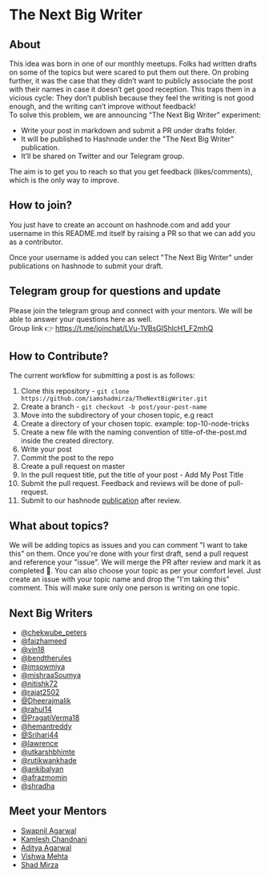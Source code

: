 # The Next Big Writer

## About

This idea was born in one of our monthly meetups. Folks had written drafts on some of the topics but were scared to put them out there. On probing further, it was the case that they didn’t want to publicly associate the post with their names in case it doesn’t get good reception. This traps them in a vicious cycle: They don’t publish because they feel the writing is not good enough, and the writing can’t improve without feedback!  
To solve this problem, we are announcing “The Next Big Writer” experiment:

* Write your post in markdown and submit a PR under drafts folder.
* It will be published to Hashnode under the "The Next Big Writer" publication.
* It’ll be shared on Twitter and our Telegram group.

The aim is to get you to reach so that you get feedback (likes/comments), which is the only way to improve.

## How to join?

You just have to create an account on hashnode.com and add your username in this README.md itself by raising a PR so that we can add you as a contributor.  

Once your username is added you can select "The Next Big Writer" under publications on hashnode to submit your draft.

## Telegram group for questions and update
Please join the telegram group and connect with your mentors. We will be able to answer your questions here as well.  
Group link 👉 https://t.me/joinchat/LVu-1VBsGlShlcH1_F2mhQ

## How to Contribute?

The current workflow for submitting a post is as follows:

1. Clone this repository - `git clone https://github.com/iamshadmirza/TheNextBigWriter.git`
2. Create a branch - `git checkout -b post/your-post-name`
3. Move into the subdirectory of your chosen topic, e.g react
4. Create a directory of your chosen topic. example: top-10-node-tricks
5. Create a new file with the naming convention of title-of-the-post.md inside the created directory.
6. Write your post
7. Commit the post to the repo
8. Create a pull request on master
9. In the pull request title, put the title of your post - Add My Post Title
10. Submit the pull request. Feedback and reviews will be done of pull-request. 
11. Submit to our hashnode [publication](https://thenextbigwriter.tech/) after review.

## What about topics?

We will be adding topics as issues and you can comment "I want to take this" on them. Once you're done with your first draft, send a pull request and reference your "issue". We will merge the PR after review and mark it as completed 🎉.
You can also choose your topic as per your comfort level. Just create an issue with your topic name and drop the "I'm taking this" comment. This will make sure only one person is writing on one topic.

## Next Big Writers

- [@chekwube_peters](https://hashnode.com/@chekwube_peters)
- [@faizhameed](https://hashnode.com/@faizhameed)
- [@vin18](https://hashnode.com/@vin18)
- [@bendtherules](https://hashnode.com/@bendtherules)
- [@imsowmiya](https://hashnode.com/@imsowmiya)
- [@mishraaSoumya](https://hashnode.com/@mishraaSoumya)
- [@nitishk72](https://hashnode.com/@nitishk72)
- [@rajat2502](https://hashnode.com/@rajat2502)
- [@Dheerajmalik](https://hashnode.com/@Dheerajmalik)
- [@rahul14](https://hashnode.com/@rahul14)
- [@PragatiVerma18](https://hashnode.com/@PragatiVerma18)
- [@hemantreddy](https://hashnode.com/@hemantreddy)
- [@Srihari44](https://hashnode.com/@Srihari44)
- [@lawrence](https://hashnode.com/@lawrence)
- [@utkarshbhimte](https://hashnode.com/@utkarshbhimte)
- [@rutikwankhade](https://hashnode.com/@rutikwankhade)
- [@ankibalyan](https://hashnode.com/@ankibalyan)
- [@afrazmomin](https://hashnode.com/@afrazmomin)
- [@shradha](https://hashnode.com/@shradha)

## Meet your Mentors

- [Swapnil Agarwal](https://twitter.com/SwapAgarwal)
- [Kamlesh Chandnani](https://twitter.com/_kamlesh_)
- [Aditya Agarwal](https://twitter.com/dev__adi)
- [Vishwa Mehta](https://twitter.com/VishwaMehta30)
- [Shad Mirza](https://twitter.com/iamshadmirza)
